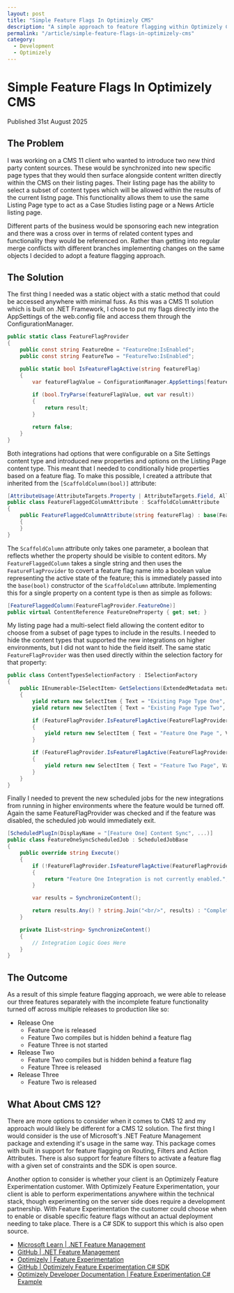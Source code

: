 ```yaml
---
layout: post
title: "Simple Feature Flags In Optimizely CMS"
description: "A simple approach to feature flagging within Optimizely CMS."
permalink: "/article/simple-feature-flags-in-optimizely-cms"
category:
  - Development
  - Optimizely
---
```


# Simple Feature Flags In Optimizely CMS

Published 31st August 2025

## The Problem

I was working on a CMS 11 client who wanted to introduce two new third party content sources.  These would be synchronized into new specific page types that they would then surface alongside content written directly within the CMS on their listing pages.  Their listing page has the ability to select a subset of content types which will be allowed within the results of the current listng page.  This functionality allows them to use the same Listing Page type to act as a Case Studies listing page or a News Article listing page.

Different parts of the business would be sponsoring each new integration and there was a cross over in terms of related content types and functionality they would be referenced on.  Rather than getting into regular merge conflicts with different branches implementing changes on the same objects I decided to adopt a feature flagging approach.

## The Solution

The first thing I needed was a static object with a static method that could be accessed anywhere with minimal fuss.  As this was a CMS 11 solution which is built on .NET Framework, I chose to put my flags directly into the AppSettings of the web.config file and access them through the ConfigurationManager.

```c#
public static class FeatureFlagProvider
{
    public const string FeatureOne = "FeatureOne:IsEnabled";
    public const string FeatureTwo = "FeatureTwo:IsEnabled";

    public static bool IsFeatureFlagActive(string featureFlag)
    {
        var featureFlagValue = ConfigurationManager.AppSettings[featureFlag];
            
        if (bool.TryParse(featureFlagValue, out var result))
        {
            return result;
        }

        return false;
    }
}
```

Both integrations had options that were configurable on a Site Settings content type and introduced new properties and options on the Listing Page content type.  This meant that I needed to conditionally hide properties based on a feature flag.  To make this possible, I created a attribute that inherited from the `[ScaffoldColumn(bool)]` attribute:

```c#
[AttributeUsage(AttributeTargets.Property | AttributeTargets.Field, AllowMultiple = false)]
public class FeatureFlaggedColumnAttribute : ScaffoldColumnAttribute
{
    public FeatureFlaggedColumnAttribute(string featureFlag) : base(FeatureFlagProvider.IsFeatureFlagActive(featureFlag))
    {
    }
}
```

The `ScaffoldColumn` attribute only takes one parameter, a boolean that reflects whether the property should be visible to content editors.  My `FeatureFlaggedColumn` takes a single string and then uses the `FeatureFlagProvider` to covert a feature flag name into a boolean value representing the active state of the feature; this is immediately passed into the `base(bool)` constructor of the `ScaffoldColumn` attribute. Implementing this for a single property on a content type is then as simple as follows:

```c#
[FeatureFlaggedColumn(FeatureFlagProvider.FeatureOne)]
public virtual ContentReference FeatureOneProperty { get; set; }
```

My listing page had a multi-select field allowing the content editor to choose from a subset of page types to include in the results.  I needed to hide the content types that supported the new integrations on higher environments, but I did not want to hide the field itself.  The same static `FeatureFlagProvider` was then used directly within the selection factory for that property:

```c#
public class ContentTypesSelectionFactory : ISelectionFactory
{
    public IEnumerable<ISelectItem> GetSelections(ExtendedMetadata metadata)
    {
        yield return new SelectItem { Text = "Existing Page Type One", Value = typeof(ExistingPageOne).FullName };
        yield return new SelectItem { Text = "Existing Page Type Two", Value = typeof(ExistingPageTwo).FullName };

        if (FeatureFlagProvider.IsFeatureFlagActive(FeatureFlagProvider.FeatureOne))
        {
            yield return new SelectItem { Text = "Feature One Page ", Value = typeof(FeatureOnePage).FullName };
        }

        if (FeatureFlagProvider.IsFeatureFlagActive(FeatureFlagProvider.FeatureTwo))
        {
            yield return new SelectItem { Text = "Feature Two Page", Value = typeof(FeatureTwoPage).FullName };
        }
    }
}
```

Finally I needed to prevent the new scheduled jobs for the new integrations from running in higher environments where the feature would be turned off.  Again the same FeatureFlagProvider was checked and if the feature was disabled, the scheduled job would immediately exit.

```c#
[ScheduledPlugIn(DisplayName = "[Feature One] Content Sync", ...)]
public class FeatureOneSyncScheduledJob : ScheduledJobBase
{
    public override string Execute()
    {
        if (!FeatureFlagProvider.IsFeatureFlagActive(FeatureFlagProvider.FeatureOne))
        {
            return "Feature One Integration is not currently enabled.";
        }

        var results = SynchronizeContent();

        return results.Any() ? string.Join("<br/>", results) : "Complete.";
    }

    private IList<string> SynchronizeContent()
    {
        // Integration Logic Goes Here
    }
}
```

## The Outcome

As a result of this simple feature flagging approach, we were able to release our three features separately with the incomplete feature functionality turned off across multiple releases to production like so: 

- Release One
  - Feature One is released
  - Feature Two compiles but is hidden behind a feature flag
  - Feature Three is not started
- Release Two
  - Feature Two compiles but is hidden behind a feature flag
  - Feature Three is released
- Release Three
  - Feature Two is released

## What About CMS 12?

There are more options to consider when it comes to CMS 12 and my approach would likely be different for a CMS 12 solution.  The first thing I would consider is the use of Microsoft's .NET Feature Management package and extending it's usage in the same way.  This package comes with built in support for feature flagging on Routing, Filters and Action Attributes.  There is also support for feature filters to activate a feature flag with a given set of constraints and the SDK is open source.

Another option to consider is whether your client is an Optimizely Feature Experimentation customer.  With Optimizely Feature Experimentation, your client is able to perform experimentations anywhere within the technical stack, though experimenting on the server side does require a development partnership.  With Feature Experimentation the customer could choose when to enable or disable specific feature flags without an actual deployment needing to take place. There is a C# SDK to support this which is also open source.

- [Microsoft Learn | .NET Feature Management](https://learn.microsoft.com/en-us/azure/azure-app-configuration/feature-management-dotnet-reference)
- [GitHub | .NET Feature Management](https://github.com/microsoft/FeatureManagement-Dotnet)
- [Optimizely | Feature Experimentation](https://www.optimizely.com/products/feature-experimentation/)
- [GitHub | Optimizely Feature Experimentation C# SDK](https://github.com/optimizely/csharp-sdk)
- [Optimizely Developer Documentation | Feature Experimentation C# Example](https://docs.developers.optimizely.com/feature-experimentation/docs/example-usage-csharp)
